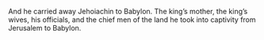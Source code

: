 And he carried away Jehoiachin to Babylon. The king’s mother, the king’s wives, his officials, and the chief men of the land he took into captivity from Jerusalem to Babylon.
